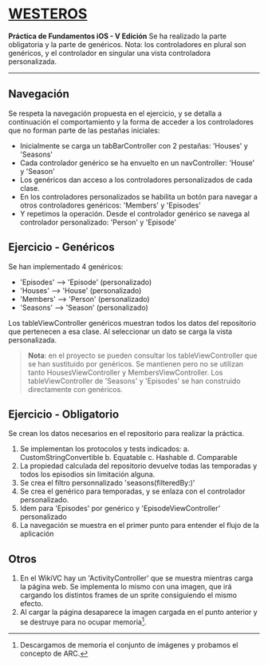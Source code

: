 # [WESTEROS][repo]

**Práctica de Fundamentos iOS - V Edición**
Se ha realizado la parte obligatoria y la parte de genéricos.
Nota: los controladores en plural son genéricos, y el controlador en singular una vista controladora personalizada.

----------

## Navegación
Se respeta la navegación propuesta en el ejercicio, y se detalla a continuación el comportamiento y la forma de acceder a los controladores que no forman parte de las pestañas iniciales:
  - Inicialmente se carga un tabBarController con 2 pestañas: 'Houses' y 'Seasons'
  - Cada controlador genérico se ha envuelto en un navController: 'House' y 'Season'
  - Los genéricos dan acceso a los controladores personalizados de cada clase.
  - En los controladores personalizados se habilita un botón para navegar a otros controladores genéricos: 'Members' y 'Episodes'
  - Y repetimos la operación. Desde el controlador genérico se navega al controlador personalizado: 'Person' y 'Episode'

## Ejercicio - Genéricos
Se han implementado 4 genéricos:
  - 'Episodes' --> 'Episode' (personalizado)
  - 'Houses' --> 'House' (personalizado)
  - 'Members' --> 'Person' (personalizado)
  - 'Seasons' --> 'Season' (personalizado)

Los tableViewController genéricos muestran todos los datos del repositorio que pertenecen a esa clase. Al seleccionar un dato se carga la vista personalizada.
>**Nota**: en el proyecto se pueden consultar los tableViewController que se han sustituido por genéricos. Se mantienen pero no se utilizan tanto HousesViewController y MembersViewController. Los tableViewController de 'Seasons' y 'Episodes' se han construido directamente con genéricos.

## Ejercicio - Obligatorio
Se crean los datos necesarios en el repositorio para realizar la práctica.

1. Se implementan los protocolos y tests indicados:
a. CustomStringConvertible
b. Equatable
c. Hashable
d. Comparable
2. La propiedad calculada del repositorio devuelve todas las temporadas y todos los episodios sin limitación alguna.
3. Se crea el filtro personnalizado 'seasons(filteredBy:)'
4. Se crea el genérico para temporadas, y se enlaza con el controlador personalizado.
5. Idem para 'Episodes' por genérico y 'EpisodeViewController' personalizado
6. La navegación se muestra en el primer punto para entender el flujo de la aplicación

## Otros
1. En el WikiVC hay un 'ActivityController' que se muestra mientras carga la página web. Se implementa lo mismo con una imagen, que irá cargando los distintos frames de un sprite consiguiendo el mismo efecto.
2. Al cargar la página desaparece la imagen cargada en el punto anterior y se destruye para no ocupar memoria[^ARC].
  [^ARC]: Descargamos de memoria el conjunto de imágenes y probamos el concepto de ARC.


  [repo]: https://github.com/TheHandyOwl/Westeros
